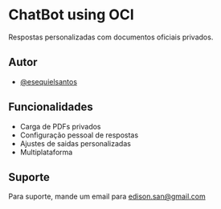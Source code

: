 # ChatBot using OCI

Respostas personalizadas com documentos oficiais privados.

## Autor

- [@esequielsantos](https://www.github.com/esequielsantos)


## Funcionalidades

- Carga de PDFs privados
- Configuração pessoal de respostas
- Ajustes de saidas personalizadas
- Multiplataforma


## Suporte

Para suporte, mande um email para edison.san@gmail.com

